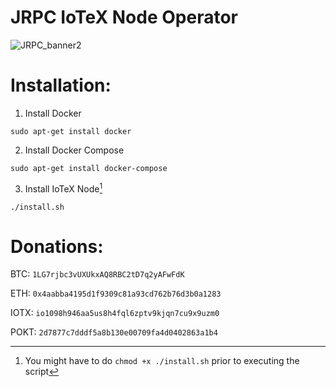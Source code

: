 # JRPC IoTeX Node Operator

![JRPC_banner2](https://user-images.githubusercontent.com/63042547/166883870-faacc207-17cb-4b8d-85a6-782f8ed606cf.png)




# Installation:

1. Install Docker

`sudo apt-get install docker`

2. Install Docker Compose

`sudo apt-get install docker-compose`

3. Install IoTeX Node[^1]

`./install.sh`


[^1]: You might have to do `chmod +x ./install.sh` prior to executing the script


# Donations:

BTC: `1LG7rjbc3vUXUkxAQ8RBC2tD7q2yAFwFdK`

ETH: `0x4aabba4195d1f9309c81a93cd762b76d3b0a1283`

IOTX: `io1098h946aa5us8h4fql6zptv9kjqn7cu9x9uzm0`

POKT: `2d7877c7dddf5a8b130e00709fa4d0402863a1b4`
